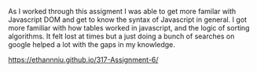 As I worked through this assigment I was able to get more familar with Javascript DOM and get to know the syntax of Javascript in general. I got more familiar with how tables worked in javascript, and the logic of sorting algorithms. It felt lost at times but a just doing a bunch of searches on google helped a lot with the gaps in my knowledge. 

https://ethannniu.github.io/317-Assignment-6/
